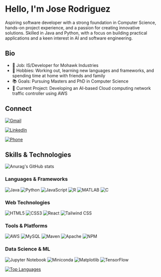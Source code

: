 # Hello, I'm Jose Rodriguez

Aspiring software developer with a strong foundation in Computer Science, hands-on project experience, and a passion for creating innovative solutions. Skilled in Java and Python, with a focus on building practical applications and a keen interest in AI and software engineering.

## Bio

- 💼 Job: IS/Developer for Mohawk Industries
- 🎯 Hobbies: Working out, learning new languages and frameworks, and spending time at home with friends and family
- 📚 Goals: Pursuing Masters and PhD in Computer Science
- 🔨 Current Project: Developing an AI-based Cloud computing network traffic controller using AWS

## Connect

[![Gmail](https://img.shields.io/badge/Gmail-genjose1231@gmail.com-EA4335?style=plastic&logo=gmail&logoColor=white)](mailto:genjose1231@gmail.com)

[![LinkedIn](https://img.shields.io/badge/LinkedIn-0077B5?style=plastic&logo=linkedin&logoColor=white)](https://www.linkedin.com/in/jose-rodriguez-9a982b224)

[![Phone](https://img.shields.io/badge/Phone-706--618--1178-25D366?style=plastic&logo=whatsapp&logoColor=white)](tel:706-618-1178)

## Skills & Technologies

![Anurag's GitHub stats](https://github-readme-stats.vercel.app/api?username=genjose12345&show_icons=true&&theme=blue-green&rank_icon=github&include_all_commits=true)

### Languages & Frameworks
![Java](https://img.shields.io/badge/Java-FF4C00?style=plastic&logo=openjdk&logoColor=white)
![Python](https://img.shields.io/badge/Python-3474A7?style=plastic&logo=python&logoColor=white)
![JavaScript](https://img.shields.io/badge/JavaScript-FFDD00?style=plastic&logo=javascript&logoColor=black)
![R](https://img.shields.io/badge/R-1E90FF?style=plastic&logo=r&logoColor=white)
![MATLAB](https://img.shields.io/badge/MATLAB-0076A8?style=plastic&logo=mathworks&logoColor=white)
![C](https://img.shields.io/badge/C-4A90E2?style=plastic&logo=c&logoColor=white)

### Web Technologies
![HTML5](https://img.shields.io/badge/HTML5-FF5722?style=plastic&logo=html5&logoColor=white)
![CSS3](https://img.shields.io/badge/CSS3-2965F1?style=plastic&logo=css3&logoColor=white)
![React](https://img.shields.io/badge/React-00D8FF?style=plastic&logo=react&logoColor=black)
![Tailwind CSS](https://img.shields.io/badge/Tailwind%20CSS-38B2AC?style=plastic&logo=tailwind-css&logoColor=white)

### Tools & Platforms
![AWS](https://img.shields.io/badge/AWS-232F3E?style=plastic&logo=amazon-web-services&logoColor=white)
![MySQL](https://img.shields.io/badge/MySQL-FF6600?style=plastic&logo=mysql&logoColor=white)
![Maven](https://img.shields.io/badge/Maven-D3201C?style=plastic&logo=apache-maven&logoColor=white)
![Apache](https://img.shields.io/badge/Apache-E3271B?style=plastic&logo=apache&logoColor=white)
![NPM](https://img.shields.io/badge/NPM-CB3837?style=plastic&logo=npm&logoColor=white)

### Data Science & ML
![Jupyter Notebook](https://img.shields.io/badge/Jupyter-F37626?style=plastic&logo=jupyter&logoColor=white)
![Miniconda](https://img.shields.io/badge/Miniconda-44A833?style=plastic&logo=anaconda&logoColor=white)
![Matplotlib](https://img.shields.io/badge/Matplotlib-1F77B4?style=plastic&logo=python&logoColor=white)
![TensorFlow](https://img.shields.io/badge/TensorFlow-FF6F00?style=plastic&logo=tensorflow&logoColor=white)

[![Top Languages](https://github-readme-stats.vercel.app/api/top-langs/?username=genjose12345&show_icons=true&theme=blue-green&langs_count=20)](https://github.com/anuraghazra/github-readme-stats)
